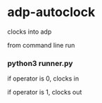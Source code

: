 # adp-autoclock
clocks into adp

from command line run
### python3 runner.py <user> <pass> <operator>
if operator is 0, clocks in

if operator is 1, clocks out
